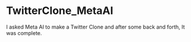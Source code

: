 # TwitterClone_MetaAI
I asked Meta AI to make a Twitter Clone and after some back and forth, It was complete.
